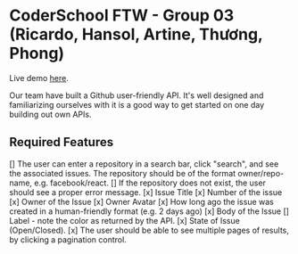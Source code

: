# CoderSchool FTW - Group 03 (Ricardo, Hansol, Artine, Thương, Phong)
Live demo [here](#).

Our team have built a Github user-friendly API. It's well designed and familiarizing ourselves with it is a good way to get started on one day building out own APIs.

## Required Features
[] The user can enter a repository in a search bar, click "search", and see the associated issues. The repository should be of the format owner/repo-name, e.g. facebook/react.
[] If the repository does not exist, the user should see a proper error message.
[x] Issue Title
[x] Number of the issue
[x] Owner of the Issue
[x] Owner Avatar
[x] How long ago the issue was created in a human-friendly format (e.g. 2 days ago)
[x] Body of the Issue
[] Label - note the color as returned by the API.
[x] State of Issue (Open/Closed).
[x] The user should be able to see multiple pages of results, by clicking a pagination control.
